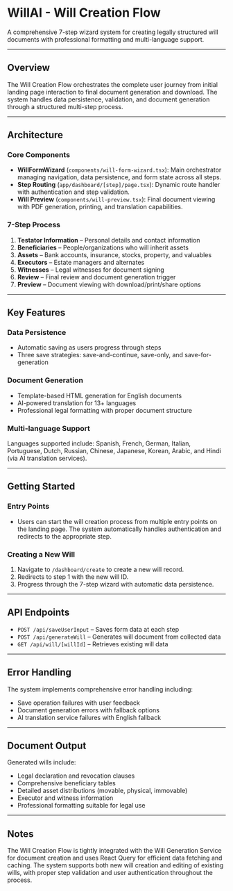 # WillAI - Will Creation Flow

A comprehensive 7-step wizard system for creating legally structured will documents with professional formatting and multi-language support.

---

## Overview

The Will Creation Flow orchestrates the complete user journey from initial landing page interaction to final document generation and download. The system handles data persistence, validation, and document generation through a structured multi-step process.

---

## Architecture

### Core Components
- **WillFormWizard** (`components/will-form-wizard.tsx`): Main orchestrator managing navigation, data persistence, and form state across all steps.
- **Step Routing** (`app/dashboard/[step]/page.tsx`): Dynamic route handler with authentication and step validation.
- **Will Preview** (`components/will-preview.tsx`): Final document viewing with PDF generation, printing, and translation capabilities.

### 7-Step Process
1. **Testator Information** – Personal details and contact information
2. **Beneficiaries** – People/organizations who will inherit assets
3. **Assets** – Bank accounts, insurance, stocks, property, and valuables
4. **Executors** – Estate managers and alternates
5. **Witnesses** – Legal witnesses for document signing
6. **Review** – Final review and document generation trigger
7. **Preview** – Document viewing with download/print/share options

---

## Key Features

### Data Persistence
- Automatic saving as users progress through steps
- Three save strategies: save-and-continue, save-only, and save-for-generation

### Document Generation
- Template-based HTML generation for English documents
- AI-powered translation for 13+ languages
- Professional legal formatting with proper document structure

### Multi-language Support
Languages supported include: Spanish, French, German, Italian, Portuguese, Dutch, Russian, Chinese, Japanese, Korean, Arabic, and Hindi (via AI translation services).

---

## Getting Started

### Entry Points
- Users can start the will creation process from multiple entry points on the landing page. The system automatically handles authentication and redirects to the appropriate step.

### Creating a New Will
1. Navigate to `/dashboard/create` to create a new will record.
2. Redirects to step 1 with the new will ID.
3. Progress through the 7-step wizard with automatic data persistence.

---

## API Endpoints
- `POST /api/saveUserInput` – Saves form data at each step
- `POST /api/generateWill` – Generates will document from collected data
- `GET /api/will/[willId]` – Retrieves existing will data

---

## Error Handling
The system implements comprehensive error handling including:
- Save operation failures with user feedback
- Document generation errors with fallback options
- AI translation service failures with English fallback

---

## Document Output
Generated wills include:
- Legal declaration and revocation clauses
- Comprehensive beneficiary tables
- Detailed asset distributions (movable, physical, immovable)
- Executor and witness information
- Professional formatting suitable for legal use

---

## Notes
The Will Creation Flow is tightly integrated with the Will Generation Service for document creation and uses React Query for efficient data fetching and caching. The system supports both new will creation and editing of existing wills, with proper step validation and user authentication throughout the process.
